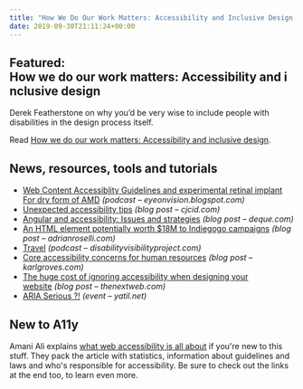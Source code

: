 ```yaml
---
title: "How We Do Our Work Matters: Accessibility and Inclusive Design and More"
date: 2019-09-30T21:11:24+00:00
---
```


## Featured: How we do our work matters: Accessibility and inclusive design

Derek Featherstone on why you’d be very wise to include people with disabilities in the design process itself.

Read [How we do our work matters: Accessibility and inclusive design](https://www.levelaccess.com/how-we-do-our-work-matters-accessibility-and-inclusive-design/).

## News, resources, tools and tutorials

* [Web Content Accessiblity Guidelines and experimental retinal implant For dry form of AMD](http://eyeonvision.blogspot.com/2019/09/web-content-accessiblity-guidelines-and.html) _(podcast – eyeonvision.blogspot.com)_
* [Unexpected accessibility tips](https://www.cjcid.com/articles/unexpected-a11y-tips/) _(blog post – cjcid.com)_
* [Angular and accessibility: Issues and strategies](https://www.deque.com/blog/angular-and-accessibility-issues-and-strategies/) _(blog post – deque.com)_
* [An HTML element potentially worth $18M to Indiegogo campaigns](http://adrianroselli.com/2019/09/an-html-element-potentially-worth-18m-to-indiegogo-campaigns.html) _(blog post – adrianroselli.com)_
* [Travel](https://disabilityvisibilityproject.com/2019/09/22/ep-60-travel/) _(podcast – disabilityvisibilityproject.com)_
* [Core accessibility concerns for human resources](https://karlgroves.com/2019/09/25/core-accessibility-concerns-for-human-resources) _(blog post – karlgroves.com)_
* [The huge cost of ignoring accessibility when designing your website](https://thenextweb.com/podium/2019/09/27/the-huge-cost-of-ignoring-accessibility-when-designing-your-website/) _(blog post – thenextweb.com)_
* [ARIA Serious ?!](https://yatil.net/blog/aria-serious-at-technica11y) _(event – yatil.net)_

## New to A11y

Amani Ali explains [what web accessibility is all about](https://www.nomensa.com/blog/2018/what-web-accessibility) if you're new to this stuff. They pack the article with statistics, information about guidelines and laws and who's responsible for accessibility. Be sure to check out the links at the end too, to learn even more.